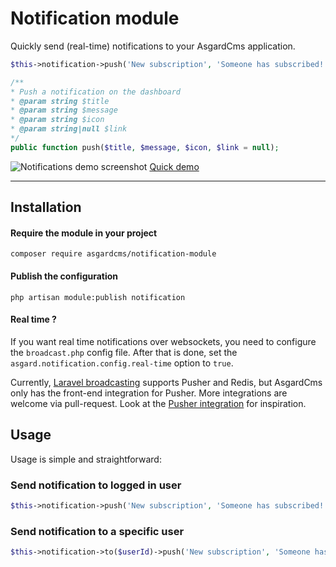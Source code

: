 # Notification module

Quickly send (real-time) notifications to your AsgardCms application. 

 
  ``` php
  $this->notification->push('New subscription', 'Someone has subscribed!', 'fa fa-hand-peace-o text-green', route('admin.user.user.index'));
  ```
  
  ``` php
 /**
  * Push a notification on the dashboard
  * @param string $title
  * @param string $message
  * @param string $icon
  * @param string|null $link
 */
public function push($title, $message, $icon, $link = null);
 ```

![Notifications demo screenshot](https://cldup.com/Dvb8rrcJLv.thumb.png)
[Quick demo](http://quick.as/7rasgvgv)
***

## Installation

#### Require the module in your project
```
composer require asgardcms/notification-module
```

#### Publish the configuration

```
php artisan module:publish notification
```

#### Real time ?

If you want real time notifications over websockets, you need to configure the `broadcast.php` config file. After that is done, set the `asgard.notification.config.real-time` option to `true`.

Currently, [Laravel broadcasting](http://laravel.com/docs/5.1/events#broadcasting-events) supports Pusher and Redis, but AsgardCms only has the front-end integration for Pusher. More integrations are welcome via pull-request. Look at the [Pusher integration](https://github.com/AsgardCms/Notification/blob/master/Assets/js/pusherNotifications.js) for inspiration.


## Usage

Usage is simple and straightforward:

### Send notification to logged in user

``` php
$this->notification->push('New subscription', 'Someone has subscribed!', 'fa fa-hand-peace-o text-green', route('admin.user.user.index'));
```

### Send notification to a specific user

``` php
$this->notification->to($userId)->push('New subscription', 'Someone has subscribed!', 'fa fa-hand-peace-o text-green', route('admin.user.user.index'));
```
